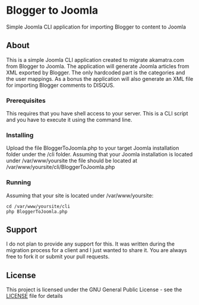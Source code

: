 # Blogger to Joomla
Simple Joomla CLI application for importing Blogger to content to Joomla

## About

This is a simple Joomla CLI application created to migrate akamatra.com from Blogger to Joomla. The application will generate Joomla articles from XML exported by Blogger. The only hardcoded part is the categories and the user mappings. As a bonus the application will also generate an XML file for importing Blogger comments to DISQUS.

### Prerequisites

This requires that you have shell access to your server. This is a CLI script and you have to execute it using the command line.

### Installing

Upload the file BloggerToJoomla.php to your target Joomla installation folder under the /cli folder. Assuming that your Joomla installation is located under /var/www/yoursite the file should be located at /var/www/yoursite/cli/BloggerToJoomla.php

### Running

Assuming that your site is located under /var/www/yoursite:
```
cd /var/www/yoursite/cli
php BloggerToJoomla.php
```

## Support

I do not plan to provide any support for this. It was written during the migration process for a client and I just wanted to share it. You are always free to fork it or submit your pull requests.

## License

This project is licensed under the GNU General Public License - see the [LICENSE](LICENSE) file for details


